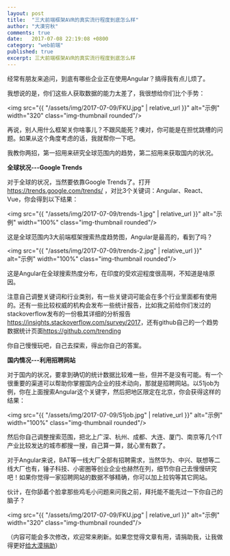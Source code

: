 ```yaml
---
layout: post
title:  "三大前端框架AVR的真实流行程度到底怎么样"
author: "大漠穷秋"
comments: true
date:   2017-07-08 22:19:08 +0800
category: "web前端"
published: true
excerpt: 三大前端框架AVR的真实流行程度到底怎么样
---
```


经常有朋友来追问，到底有哪些企业正在使用Angular？搞得我有点儿烦了。

我想说的是，你们这些人获取数据的能力太差了，我很想给你们比个手势：

<img src="{{ "/assets/img/2017-07-09/FKU.jpg" | relative_url }}" alt="示例" width="320" class="img-thumbnail rounded"/>

再说，别人用什么框架关你啥事儿？不跟风能死？噢对，你可能是在担忧跳槽的问题。如果从这个角度考虑的话，我就帮你一下吧。

我教你两招，第一招用来研究全球范围内的趋势，第二招用来获取国内的状况。

**全球状况---Google Trends**

对于全球的状况，当然要依靠Google Trends了。打开<a href="https://trends.google.com/trends/" target="_blank">https://trends.google.com/trends/</a> ，对比3个关键词：Angular、React、Vue，你会得到以下结果：

<img src="{{ "/assets/img/2017-07-09/trends-1.jpg" | relative_url }}" alt="示例" width="100%" class="img-thumbnail rounded"/>

这是全球范围内3大前端框架搜索热度趋势图，Angular是最高的，看到了吗？

<img src="{{ "/assets/img/2017-07-09/trends-2.jpg" | relative_url }}" alt="示例" width="100%" class="img-thumbnail rounded"/>

这是Angular在全球搜索热度分布，在印度的受欢迎程度很高啊，不知道是啥原因。

注意自己调整关键词和行业类别，有一些关键词可能会在多个行业里面都有使用的。还有一些比较权威的机构会发布一些统计报告，比如我之前给你们发过的stackoverflow发布的一份极其详细的分析报告<a href="https://insights.stackoverflow.com/survey/2017" target="_blank">https://insights.stackoverflow.com/survey/2017</a>，还有github自己的一个趋势数据统计页面<a href="https://github.com/trending" target="_blank">https://github.com/trending</a> 

你自己慢慢玩吧，自己去探索，得出你自己的答案。

**国内情况---利用招聘网站**

对于国内的状况，要拿到确切的统计数据比较难一些，但并不是没有可能。有一个很重要的渠道可以帮助你掌握国内企业的技术动向，那就是招聘网站。以51job为例，你在上面搜索Angular这个关键字，然后把地区限定在北京，你会获得这样的结果：

<img src="{{ "/assets/img/2017-07-09/51job.jpg" | relative_url }}" alt="示例" width="100%" class="img-thumbnail rounded"/>

然后你自己调整搜索范围，把北上广深、杭州、成都、大连、厦门、南京等几个IT产业比较发达的城市都搜一搜，自己算一算，就心里有数了。

对于Angular来说，BAT等一线大厂全部有招聘需求，当然华为、中兴、联想等二线大厂也有，锤子科技、小密圈等创业企业也赫然在列，细节你自己去慢慢研究吧！如果你觉得一家招聘网站的数据不够精确，你可以加上拉钩等其它网站。

伙计，在你舔着个脸拿那些鸡毛小问题来问我之前，拜托能不能先过一下你自己的脑子？

<img src="{{ "/assets/img/2017-07-09/FKU.jpg" | relative_url }}" alt="示例" width="320" class="img-thumbnail rounded"/>

（内容可能会多次修改，欢迎常来刷新。如果您觉得文章有用，请捐助我，让我做得更好<a href="http://damoqiongqiu.github.io/donate/index.html">给大漠捐助</a>）